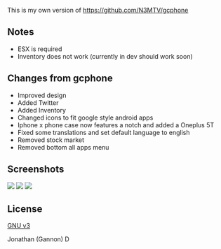 This is my own version of https://github.com/N3MTV/gcphone

## Notes
+ ESX is required
+ Inventory does not work (currently in dev should work soon)

## Changes from gcphone
+ Improved design
+ Added Twitter
+ Added Inventory
+ Changed icons to fit google style android apps
+ Iphone x phone case now features a notch and added a Oneplus 5T
+ Fixed some translations and set default language to english
+ Removed stock market
+ Removed bottom all apps menu

## Screenshots
![](https://i.imgur.com/y0pgu7C.png)
![](https://i.imgur.com/5wGwzLr.png)
![](https://i.imgur.com/akSlMXW.png)

## License
[GNU v3](https://opensource.org/licenses/gpl-3.0.html)

Jonathan (Gannon) D
